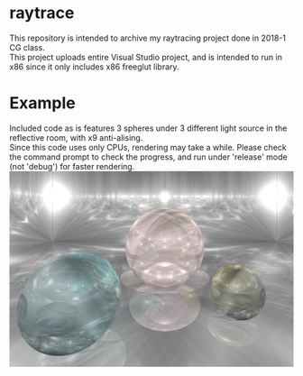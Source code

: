 # raytrace
This repository is intended to archive my raytracing project done in 2018-1 CG class.<br/>
This project uploads entire Visual Studio project, and is intended to run in x86 since it only includes x86 freeglut library.<br/>

# Example
Included code as is features 3 spheres under 3 different light source in the reflective room, with x9 anti-alising.<br/>
Since this code uses only CPUs, rendering may take a while. Please check the command prompt to check the progress, and run under 'release' mode (not 'debug') for faster rendering.<br/>
![raytrace_example](assets/raytrace_example.jpg)
